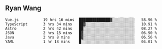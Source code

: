 ## Ryan Wang

<!--START_SECTION:waka-->

```text
Vue.js           19 hrs 16 mins  ██████████████▓░░░░░░░░░░   58.96 %
TypeScript       3 hrs 34 mins   ██▓░░░░░░░░░░░░░░░░░░░░░░   10.91 %
Astro            2 hrs 42 mins   ██░░░░░░░░░░░░░░░░░░░░░░░   08.27 %
JSON             2 hrs 15 mins   █▓░░░░░░░░░░░░░░░░░░░░░░░   06.90 %
Java             2 hrs 8 mins    █▓░░░░░░░░░░░░░░░░░░░░░░░   06.56 %
YAML             1 hr 18 mins    █░░░░░░░░░░░░░░░░░░░░░░░░   04.01 %
```

<!--END_SECTION:waka-->
